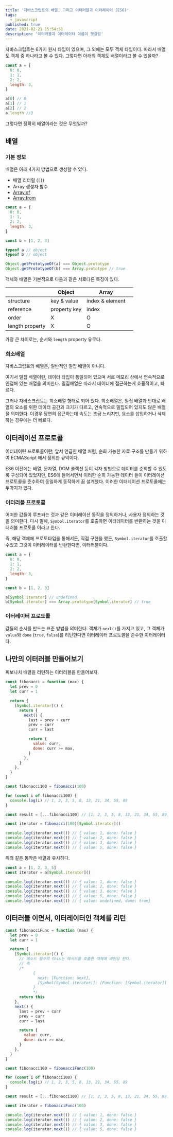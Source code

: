 ```yaml
---
title: '자바스크립트의 배열, 그리고 이터러블과 이터레이터 (ES6)'
tags:
  - javascript
published: true
date: 2021-02-21 15:54:51
description: '이터러블과 이터레이터 이름이 헷갈림'
---
```


자바스크립트는 6가지 원시 타입이 있으며, 그 외에는 모두 객체 타입이다. 따라서 배열도 객체 중 하나라고 볼 수 있다. 그렇다면 아래의 객체도 배열이라고 볼 수 있을까?

```javascript
const a = {
  0: 0,
  1: 1,
  2: 2,
  length: 3,
}

a[0] // 0
a[1] // 1
a[2] // 2
a.length //3
```

그렇다면 정확히 배열이라는 것은 무엇일까?

## 배열

### 기본 정보

배열은 아래 4가지 방법으로 생성할 수 있다.

- 배열 리터럴 (`[]`)
- Array 생성자 함수
- [Array.of](https://developer.mozilla.org/ko/docs/Web/JavaScript/Reference/Global_Objects/Array/of)
- [Array.from](https://developer.mozilla.org/ko/docs/Web/JavaScript/Reference/Global_Objects/Array/from)

```javascript
const a = {
  0: 0,
  1: 1,
  2: 2,
  length: 3,
}

const b = [1, 2, 3]

typeof a // object
typeof b // object

Object.getPrototypeOf(a) === Object.prototype
Object.getPrototypeOf(b) === Array.prototype // true
```

객체와 배열은 기본적으로 다음과 같은 서로다른 특징이 있다.

|                 | Object       | Array           |     |
| --------------- | ------------ | --------------- | --- |
| structure       | key & value  | index & element |     |
| reference       | property key | index           |     |
| order           | X            | O               |     |
| length property | X            | O               |     |

가장 큰 차이로는, 순서와 `length` property 유무다.

### 희소배열

자바스크립트의 배열은, 일반적인 밀집 배열이 아니다.

여기서 밀집 배열이란, 데이터 타입이 통일되어 있으며 서로 메모리 상에서 연속적으로 인접해 있는 배열을 의미한다. 밀집배열은 따라서 데이터에 접근하는게 효율적이고, 빠르다.

그러나 자바스크립트는 희소배열 형태로 되어 있다. 희소배열은, 밀집 배열과 반대로 배열의 요소를 위한 데이터 공간과 크기가 다르고, 연속적으로 밀집되어 있지도 않은 배열을 의미한다. 이경우 당연히 접근하는데 속도는 조금 느리지만, 요소를 삽입하거나 삭제하는 경우에는 더 빠르다.

## 이터레이션 프로토콜

이터테이련 프로토콜이란, 앞서 언급한 배열 처럼, 순회 가능한 자료 구조를 만들기 위하여 ECMAScript 에서 정의한 규악이다.

ES6 이전에는 배열, 문자열, DOM 콜렉션 등이 각자 방법으로 데이터를 순회할 수 있도록 구성되어 있었지만, ES6에 들어서면서 이러한 순회 가능한 데이터 들이 이터레이션 프로토콜을 준수하여 동일하게 동작하게 끔 설계했다. 이러한 이터레이션 프로토콜에는 두가지가 있다.

### 이터러블 프로토콜

어떠한 값들이 루프되는 것과 같은 이터레이션 동작을 정의하거나, 사용자 정의하는 것을 의미한다. 다시 말해, `Symbol.iterator`를 호출하면 이터레이터를 반환하는 것을 이터러블 프로토콜 이라고 한다.

즉, 해당 객체에 프로토타입을 통해서든, 직접 구현을 했든, `Symbol.iterator`를 호출할 수있고 그것이 이터레이터를 반환한다면, 이터러블이다.

```javascript
const a = {
  0: 0,
  1: 1,
  2: 2,
  length: 3,
}

const b = [1, 2, 3]

a[Symbol.iterator] // undefined
b[Symbol.iterator] === Array.prototype[Symbol.iterator] // true
```

### 이터레이터 프로토콜

값들의 순서를 만드는 표준 방법을 의미한다. 객체가 `next()`를 가지고 있고, 그 객체가 `value`와 `done` (`true`, `false`)를 리턴한다면 이터레이터 프로토콜을 준수한 이터레이터다.

## 나만의 이터러블 만들어보기

피보나치 배열을 리턴하는 이터러블을 만들어보자.

```javascript
const fibonacci = function (max) {
  let prev = 0
  let curr = 1

  return {
    [Symbol.iterator]() {
      return {
        next() {
          last = prev + curr
          prev = curr
          curr = last

          return {
            value: curr,
            done: curr >= max,
          }
        },
      }
    },
  }
}

const fibonacci100 = fibonacci(100)

for (const i of fibonacci100) {
  console.log(i) // 1, 2, 3, 5, 8, 13, 21, 34, 55, 89
}

const result = [...fibonacci100] // [1, 2, 3, 5, 8, 13, 21, 34, 55, 89]

const iterator = fibonacci(100)[Symbol.iterator]()

console.log(iterator.next()) // { value: 1, done: false }
console.log(iterator.next()) // { value: 2, done: false }
console.log(iterator.next()) // { value: 3, done: false }
console.log(iterator.next()) // { value: 5, done: false }
```

위와 같은 동작은 배열과 유사하다.

```javascript
const a = [1, 2, 3, 5]
const iterator = a[Symbol.iterator]()

console.log(iterator.next()) // { value: 1, done: false }
console.log(iterator.next()) // { value: 2, done: false }
console.log(iterator.next()) // { value: 3, done: false }
console.log(iterator.next()) // { value: 5, done: false }
console.log(iterator.next()) // { value: undefined, done: true}
```

## 이터러블 이면서, 이터레이터인 객체를 리턴

```javascript
const fibonacciFunc = function (max) {
  let prev = 0
  let curr = 1

  return {
    [Symbol.iterator]() {
      // 메소드 함수의 this는 메서드를 호출한 객체에 바인딩 된다.
      // 즉
      /*
            {
              next: [Function: next],
              [Symbol(Symbol.iterator)]: [Function: [Symbol.iterator]]
            }
            */
      return this
    },
    next() {
      last = prev + curr
      prev = curr
      curr = last

      return {
        value: curr,
        done: curr >= max,
      }
    },
  }
}

const fibonacci100 = fibonacciFunc(100)

for (const i of fibonacci100) {
  console.log(i) // 1, 2, 3, 5, 8, 13, 21, 34, 55, 89
}

const result = [...fibonacci100] // [1, 2, 3, 5, 8, 13, 21, 34, 55, 89]

const iterator = fibonacciFunc(100)

console.log(iterator.next()) // { value: 1, done: false }
console.log(iterator.next()) // { value: 2, done: false }
console.log(iterator.next()) // { value: 3, done: false }
console.log(iterator.next()) // { value: 5, done: false }
```
